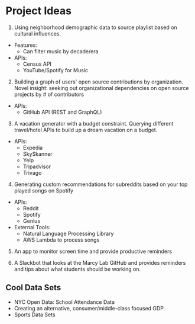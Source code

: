 # Project Ideas
1. Using neighborhood demographic data to source playlist based on cultural influences.
  * Features:
    - Can filter music by decade/era
  * APIs:
    - Census API
    - YouTube/Spotify for Music

2. Building a graph of users' open source contributions by organization. Novel insight: seeking out organizational dependencies on open source projects by # of contributors
  * APIs:
    - GitHub API (REST and GraphQL)

3. A vacation generator with a budget constraint. Querying different travel/hotel APIs to build up a dream vacation on a budget.
  * APIs:
    - Expedia
    - SkySkanner
    - Yelp
    - Tripadvisor
    - Trivago

4. Generating custom recommendations for subreddits based on your top played songs on Spotify
  * APIs:
    - Reddit
    - Spotify
    - Genius
  * External Tools:
    - Natural Language Processing Library
    - AWS Lambda to process songs

5. An app to monitor screen time and provide productive reminders

6. A Slackbot that looks at the Marcy Lab GitHub and provides reminders and tips about what students should be working on.

## Cool Data Sets
- NYC Open Data: School Attendance Data
- Creating an alternative, consumer/middle-class focused GDP.
- Sports Data Sets
